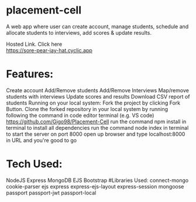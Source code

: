 # placement-cell
A web app where user can create account, manage students, schedule and allocate students to interviews, add scores & update results.

Hosted Link. Click here  
https://sore-pear-jay-hat.cyclic.app
# Features:
Create account
Add/Remove students
Add/Remove Interviews
Map/remove students with interviews
Update scores and results
Download CSV report of students
Running on your local system:
Fork the project by clicking Fork Button.
Clone the forked repository in your local system by running following the command in code editor terminal (e.g. VS code)
    https://github.com/Gigo98/Placement-Cell
run the command npm install in terminal to install all dependencies
run the command node index in terminal to start the server on port 8000
open up browser and type localhost:8000 in URL and you're good to go
# Tech Used:
NodeJS
Express
MongoDB
EJS
Bootstrap
#Libraries Used:
connect-mongo
cookie-parser
ejs
express
express-ejs-layout
express-session
mongoose
passport
passport-jwt
passport-local
